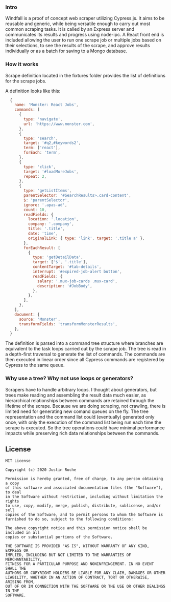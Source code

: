 ### **Intro**

Windfall is a proof of concept web scraper utilizing Cypress.js. It aims to be reusable and generic, while being versatile enough to carry out most common scraping tasks. It is called by an Express server and communicates its results and progress using node-ipc. A React front end is included allowing the user to run one scrape job or multiple jobs based on their selections, to see the results of the scrape, and approve results individually or as a batch for saving to a Mongo database.

### **How it works**

Scrape definition located in the fixtures folder provides the list of definitions for the scrape jobs.

A definition looks like this:

```js
  {
    name: 'Monster: React Jobs',
    commands: [
      {
        type: 'navigate',
        url: 'https://www.monster.com',
      },
      {
        type: 'search',
        target: '#q2,#keywords2',
        term: ['react'],
        forEach: 'term',
      },
      {
        type: 'click',
        target: '#loadMoreJobs',
        repeat: 2,
      },
      {
        type: 'getListItems',
        parentSelector: '#SearchResults>.card-content',
        $: 'parentSelector',
        ignore: '.apas-ad',
        count: 10,
        readFields: {
          location: '.location',
          company: '.company',
          title: '.title',
          date: 'time',
          originalLink: { type: 'link', target: '.title a' },
        },
        forEachResult: [
          {
            type: 'getDetailData',
            target: ['$', '.title'],
            contentTarget: '#tab-details',
            interrupt: '#expired-job-alert button',
            readFields: {
              salary: '.mux-job-cards .mux-card',
              description: '#JobBody',
            },
          },
        ],
      },
    ],
    document: {
      source: 'Monster',
      transformFields: 'transformMonsterResults',
    },
  }

```

The definition is parsed into a command tree structure where branches are equivalent to the task loops carried out by the scrape job. The tree is read in a depth-first traversal to generate the list of commands. The commands are then executed in linear order since all Cypress commands are registered by Cypress to the same queue.

### **Why use a tree? Why not use loops or generators?**

Scrapers have to handle arbitrary loops. I thought about generators, but trees make reading and assembling the result data much easier, as hierarchical relationships between commands are retained through the lifetime of the scrape. Because we are doing scraping, not crawling, there is limited need for generating new comand queues on the fly. The tree representation and the command list could (eventually) generated only once, with only the execution of the command list being run each time the scrape is executed. So the tree operations could have minimal performance impacts while preserving rich data relationships between the commands.

## License

    MIT License

    Copyright (c) 2020 Justin Roche

    Permission is hereby granted, free of charge, to any person obtaining a copy
    of this software and associated documentation files (the "Software"), to deal
    in the Software without restriction, including without limitation the rights
    to use, copy, modify, merge, publish, distribute, sublicense, and/or sell
    copies of the Software, and to permit persons to whom the Software is
    furnished to do so, subject to the following conditions:

    The above copyright notice and this permission notice shall be included in all
    copies or substantial portions of the Software.

    THE SOFTWARE IS PROVIDED "AS IS", WITHOUT WARRANTY OF ANY KIND, EXPRESS OR
    IMPLIED, INCLUDING BUT NOT LIMITED TO THE WARRANTIES OF MERCHANTABILITY,
    FITNESS FOR A PARTICULAR PURPOSE AND NONINFRINGEMENT. IN NO EVENT SHALL THE
    AUTHORS OR COPYRIGHT HOLDERS BE LIABLE FOR ANY CLAIM, DAMAGES OR OTHER
    LIABILITY, WHETHER IN AN ACTION OF CONTRACT, TORT OR OTHERWISE, ARISING FROM,
    OUT OF OR IN CONNECTION WITH THE SOFTWARE OR THE USE OR OTHER DEALINGS IN THE
    SOFTWARE.
